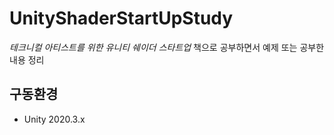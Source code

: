 # UnityShaderStartUpStudy

*테크니컬 아티스트를 위한 유니티 쉐이더 스타트업* 책으로 공부하면서 예제 또는 공부한 내용 정리

## 구동환경

- Unity 2020.3.x
